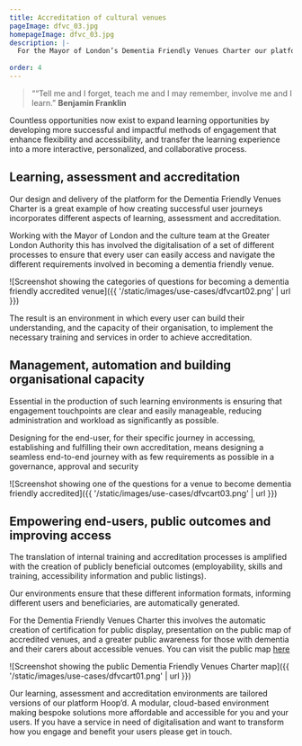 ```yaml
---
title: Accreditation of cultural venues
pageImage: dfvc_03.jpg
homepageImage: dfvc_03.jpg
description: |-
  For the Mayor of London’s Dementia Friendly Venues Charter our platform Hoop'd delivers a self-service platform for venues and organisations to achieve accreditation and a secure environment for the Greater London Authority to administrate the charter.
 
order: 4
---
```




> ““Tell me and I forget, teach me and I may remember, involve me and I learn.”
> **Benjamin Franklin**

Countless opportunities now exist to expand learning opportunities by developing more successful and impactful methods of engagement that enhance flexibility and accessibility, and transfer the learning experience into a more interactive, personalized, and collaborative process. 

Learning, assessment and accreditation
-----------------------------------------------------------------------------------------------------

Our design and delivery of the platform for the Dementia Friendly Venues Charter is a great example of how creating successful user journeys incorporates different aspects of learning, assessment and accreditation. 

Working with the Mayor of London and the culture team at the Greater London Authority this has involved the digitalisation of a set of different processes to ensure that every user can easily access and navigate the different requirements involved in becoming a dementia friendly venue. 

![Screenshot showing the categories of questions for becoming a dementia friendly accredited venue]({{ '/static/images/use-cases/dfvcart02.png' | url }})

The result is an environment in which every user can build their understanding, and the capacity of their organisation, to implement the necessary training and services in order to achieve accreditation. 

Management, automation and building organisational capacity 
-----------------------------------------------------------------------------------------------------

Essential in the production of such learning environments is ensuring that engagement touchpoints are clear and easily manageable, reducing administration and workload as significantly as possible. 

Designing for the end-user, for their specific journey in accessing, establishing and fulfilling their own accreditation, means designing a seamless end-to-end journey with as few requirements as possible in a governance, approval and security

![Screenshot showing one of the questions for a venue to become dementia friendly accredited]({{ '/static/images/use-cases/dfvcart03.png' | url }})

Empowering end-users, public outcomes and improving access
-----------------------------------------------------------------------------------------------------

The translation of internal training and accreditation processes is amplified with the creation of publicly beneficial outcomes (employability, skills and training, accessibility information and public listings). 

Our environments ensure that these different information formats, informing different users and beneficiaries, are automatically generated. 

For the Dementia Friendly Venues Charter this involves the automatic creation of certification for public display, presentation on the public map of accredited venues, and a greater public awareness for those with dementia and their carers about accessible venues. You can visit the public map [here](https://dfvc.hoopd.co.uk/venue-list/)

![Screenshot showing the public Dementia Friendly Venues Charter map]({{ '/static/images/use-cases/dfvcart01.png' | url }})

Our learning, assessment and accreditation environments are tailored versions of our platform Hoop’d. A modular, cloud-based environment making bespoke solutions more affordable and accessible for you and your users. If you have a service in need of digitalisation and want to transform how you engage and benefit your users please get in touch.  
